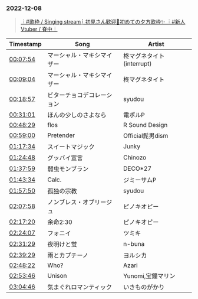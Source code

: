 ### 2022-12-08
> [┊#歌枠 / Singing stream┊ 初見さん歓迎🤍初めての夕方歌枠✨ ┊#新人Vtuber / 脊中┊](https://www.youtube.com/watch?v=xRzvK6cqo_w)

| Timestamp | Song | Artist |
| --- | --- | --- |
| [00:07:54](https://www.youtube.com/watch?v=xRzvK6cqo_w&t=474s) | マーシャル・マキシマイザー |  柊マグネタイト (interrupt) |
| [00:09:04](https://www.youtube.com/watch?v=xRzvK6cqo_w&t=544s) | マーシャル・マキシマイザー |  柊マグネタイト |
| [00:18:57](https://www.youtube.com/watch?v=xRzvK6cqo_w&t=1137s) | ビターチョコデコレーション |  syudou |
| [00:31:01](https://www.youtube.com/watch?v=xRzvK6cqo_w&t=1861s) | ほんの少しのさよなら |  電ポルP |
| [00:48:29](https://www.youtube.com/watch?v=xRzvK6cqo_w&t=2909s) | flos |  R Sound Design |
| [00:59:00](https://www.youtube.com/watch?v=xRzvK6cqo_w&t=3540s) | Pretender |  Official髭男dism |
| [01:17:34](https://www.youtube.com/watch?v=xRzvK6cqo_w&t=4654s) | スイートマジック |  Junky |
| [01:24:48](https://www.youtube.com/watch?v=xRzvK6cqo_w&t=5088s) | グッバイ宣言 |  Chinozo |
| [01:37:59](https://www.youtube.com/watch?v=xRzvK6cqo_w&t=5879s) | 弱虫モンブラン |  DECO*27 |
| [01:43:34](https://www.youtube.com/watch?v=xRzvK6cqo_w&t=6214s) | Calc. |  ジミーサムP |
| [01:57:50](https://www.youtube.com/watch?v=xRzvK6cqo_w&t=7070s) | 孤独の宗教 |  syudou |
| [02:07:58](https://www.youtube.com/watch?v=xRzvK6cqo_w&t=7678s) | ノンブレス・オブリージュ |  ピノキオピー  |
| [02:17:20](https://www.youtube.com/watch?v=xRzvK6cqo_w&t=8240s) | 余命2:30 |  ピノキオピー |
| [02:24:07](https://www.youtube.com/watch?v=xRzvK6cqo_w&t=8647s) | フォニイ |  ツミキ |
| [02:31:29](https://www.youtube.com/watch?v=xRzvK6cqo_w&t=9089s) | 夜明けと蛍 |  n-buna |
| [02:39:29](https://www.youtube.com/watch?v=xRzvK6cqo_w&t=9569s) | 雨とカプチーノ |  ヨルシカ |
| [02:48:22](https://www.youtube.com/watch?v=xRzvK6cqo_w&t=10102s) | Who? |  Azari |
| [02:53:46](https://www.youtube.com/watch?v=xRzvK6cqo_w&t=10426s) | Unison |  Yunomi,宝鐘マリン |
| [03:04:46](https://www.youtube.com/watch?v=xRzvK6cqo_w&t=11086s) | 気まぐれロマンティック |  いきものがかり |
